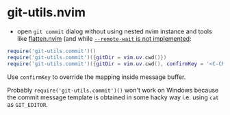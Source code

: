 # git-utils.nvim

- open `git commit` dialog without using nested nvim instance and tools like [flatten.nvim](https://github.com/willothy/flatten.nvim) (and while [`--remote-wait` is not implemented](https://github.com/neovim/neovim/issues/24788):
```lua
require('git-utils.commit')()
require('git-utils.commit')({gitDir = vim.uv.cwd()})
require('git-utils.commit')({gitDir = vim.uv.cwd(), confirmKey = '<C-CR>'}) -- default values
```

Use `confirmKey` to override the mapping inside message buffer. 

Probably `require('git-utils.commit')()` won't work on Windows because the commit message template is obtained in some hacky way i.e. using `cat` as `GIT_EDITOR`.
